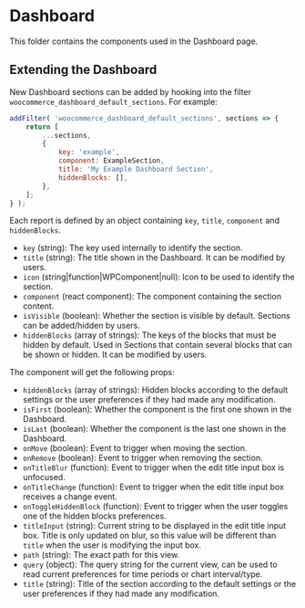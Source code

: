 Dashboard
=======

This folder contains the components used in the Dashboard page.

## Extending the Dashboard

New Dashboard sections can be added by hooking into the filter `woocommerce_dashboard_default_sections`. For example:

```js
addFilter( 'woocommerce_dashboard_default_sections', sections => {
	return [
		...sections,
		{
			key: 'example',
			component: ExampleSection,
			title: 'My Example Dashboard Section',
			hiddenBlocks: [],
		},
	];
} );
```

Each report is defined by an object containing `key`, `title`, `component` and `hiddenBlocks`.

- `key` (string): The key used internally to identify the section.
- `title` (string): The title shown in the Dashboard. It can be modified by users.
- `icon` (string|function|WPComponent|null): Icon to be used to identify the section.
- `component` (react component): The component containing the section content.
- `isVisible` (boolean): Whether the section is visible by default. Sections can be added/hidden by users.
- `hiddenBlocks` (array of strings): The keys of the blocks that must be hidden by default. Used in Sections that contain several blocks that can be shown or hidden. It can be modified by users.

The component will get the following props:

- `hiddenBlocks` (array of strings): Hidden blocks according to the default settings or the user preferences if they had made any modification.
- `isFirst` (boolean): Whether the component is the first one shown in the Dashboard.
- `isLast` (boolean): Whether the component is the last one shown in the Dashboard.
- `onMove` (boolean): Event to trigger when moving the section.
- `onRemove` (boolean): Event to trigger when removing the section.
- `onTitleBlur` (function): Event to trigger when the edit title input box is unfocused.
- `onTitleChange` (function): Event to trigger when the edit title input box receives a change event.
- `onToggleHiddenBlock` (function): Event to trigger when the user toggles one of the hidden blocks preferences.
- `titleInput` (string): Current string to be displayed in the edit title input box. Title is only updated on blur, so this value will be different than `title` when the user is modifying the input box.
- `path` (string): The exact path for this view.
- `query` (object): The query string for the current view, can be used to read current preferences for time periods or chart interval/type.
- `title` (string): Title of the section according to the default settings or the user preferences if they had made any modification.
